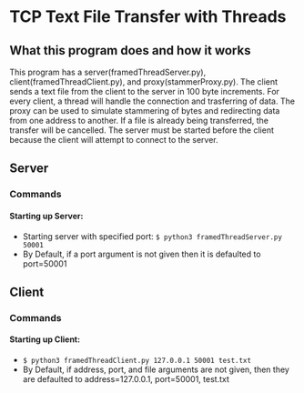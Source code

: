 # TCP Text File Transfer with Threads
## What this program does and how it works
This program has a server(framedThreadServer.py), client(framedThreadClient.py), and proxy(stammerProxy.py). The client sends a text file from the client to the server in 100 byte increments. For every client, a thread will handle the connection and trasferring of data. The proxy can be used to simulate stammering of bytes and redirecting data from one address to another. If a file is already being transferred, the transfer will be cancelled.
The server must be started before the client because the client will attempt to connect to the server. 
## Server
### Commands
#### Starting up Server:
- Starting server with specified port:
`$ python3 framedThreadServer.py 50001 `
- By Default, if a port argument is not given then it is defaulted to port=50001
## Client
### Commands
#### Starting up Client:
- `$ python3 framedThreadClient.py 127.0.0.1 50001 test.txt `
- By Default, if address, port, and file arguments are not given, then they are defaulted to address=127.0.0.1, port=50001, test.txt
